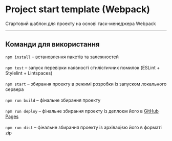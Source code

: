 # Project start template (Webpack)
Стартовий шаблон для проекту на основі таск-менеджера Webpack
___
## Команди для використання
`npm install` – встановлення пакетів та залежностей<br><br>
`npm test` – запуск перевірки наявності стилістичних помилок (ESLint + Stylelint + Lintspaces)<br><br>
`npm start` – збирання проекту в режимі розробки із запуском локального сервера<br><br>
`npm run build` – фінальне збирання проекту <br><br>
`npm run deploy` – фінальне збирання проекту із деплоєм його в [GitHub Pages](https://pages.github.com)<br><br>
`npm run dist` – фінальне збирання проекту із архівацією його в форматі zip<br>
